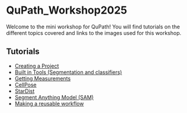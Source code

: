 # QuPath_Workshop2025
Welcome to the mini workshop for QuPath! You will find tutorials on the different topics covered and links to the images used for this workshop.

## Tutorials
- [Creating a Project]()
- [Built in Tools (Segmentation and classifiers)]()
- [Getting Measurements]()
- [CellPose]()
- [StarDist]()
- [Segment Anything Model (SAM)]()
- [Making a reusable workflow]()



